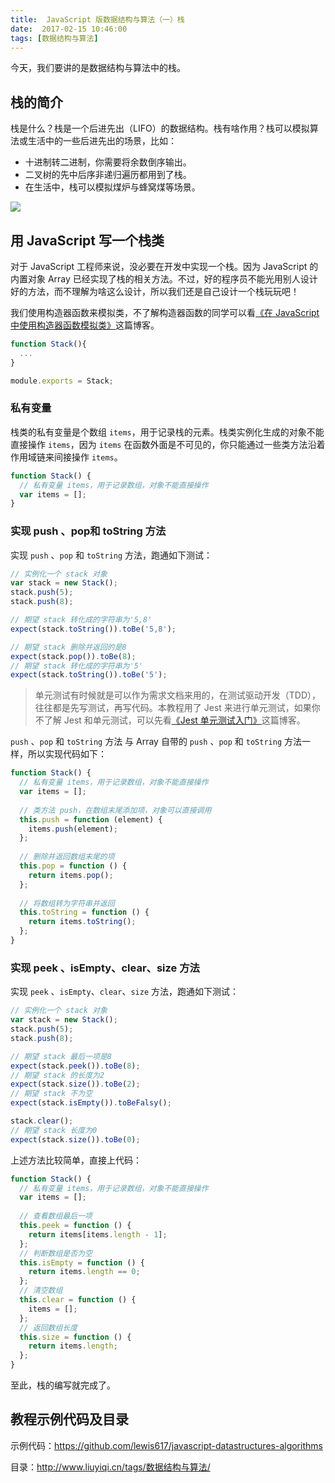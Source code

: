 ```yaml
---
title:  JavaScript 版数据结构与算法（一）栈
date:  2017-02-15 10:46:00
tags: [数据结构与算法]
---
```


今天，我们要讲的是数据结构与算法中的栈。

<!--more-->

## 栈的简介

栈是什么？栈是一个后进先出（LIFO）的数据结构。栈有啥作用？栈可以模拟算法或生活中的一些后进先出的场景，比如：

- 十进制转二进制，你需要将余数倒序输出。
- 二叉树的先中后序非递归遍历都用到了栈。
- 在生活中，栈可以模拟煤炉与蜂窝煤等场景。

![](https://ws1.sinaimg.cn/large/83900b4ely1fcqywbcbrjj20hz08dq2s)


## 用 JavaScript 写一个栈类

对于 JavaScript 工程师来说，没必要在开发中实现一个栈。因为 JavaScript 的内置对象 Array 已经实现了栈的相关方法。不过，好的程序员不能光用别人设计好的方法，而不理解为啥这么设计，所以我们还是自己设计一个栈玩玩吧！

我们使用构造器函数来模拟类，不了解构造器函数的同学可以看[《在 JavaScript 中使用构造器函数模拟类》](https://lewis617.github.io/2017/02/15/construcor-function-create-class/)这篇博客。

```js
function Stack(){
  ...
}

module.exports = Stack;
```

### 私有变量

栈类的私有变量是个数组 `items`，用于记录栈的元素。栈类实例化生成的对象不能直接操作 `items`，因为 `items` 在函数外面是不可见的，你只能通过一些类方法沿着作用域链来间接操作 `items`。

```js
function Stack() {
  // 私有变量 items，用于记录数组，对象不能直接操作
  var items = [];
}
```

### 实现 push 、pop和 toString 方法

实现 `push` 、`pop` 和 `toString` 方法，跑通如下测试：

```js
// 实例化一个 stack 对象
var stack = new Stack();
stack.push(5);
stack.push(8);

// 期望 stack 转化成的字符串为'5,8'
expect(stack.toString()).toBe('5,8');

// 期望 stack 删除并返回的是8
expect(stack.pop()).toBe(8);
// 期望 stack 转化成的字符串为'5'
expect(stack.toString()).toBe('5');
```

> 单元测试有时候就是可以作为需求文档来用的，在测试驱动开发（TDD），往往都是先写测试，再写代码。本教程用了 Jest 来进行单元测试，如果你不了解 Jest 和单元测试，可以先看[《Jest 单元测试入门》](https://lewis617.github.io/2017/02/15/start-jest/)这篇博客。


 `push` 、`pop` 和 `toString` 方法 与 Array 自带的  `push` 、`pop` 和 `toString`  方法一样，所以实现代码如下：

```js
function Stack() {
  // 私有变量 items，用于记录数组，对象不能直接操作
  var items = [];
  
  // 类方法 push，在数组末尾添加项，对象可以直接调用
  this.push = function (element) {
    items.push(element);
  };
  
  // 删除并返回数组末尾的项
  this.pop = function () {
    return items.pop();
  };
  
  // 将数组转为字符串并返回
  this.toString = function () {
    return items.toString();
  };
}

```

### 实现 peek 、isEmpty、clear、size 方法

实现 `peek` 、`isEmpty`、`clear`、`size` 方法，跑通如下测试：

```js
// 实例化一个 stack 对象
var stack = new Stack();
stack.push(5);
stack.push(8);

// 期望 stack 最后一项是8
expect(stack.peek()).toBe(8);
// 期望 stack 的长度为2
expect(stack.size()).toBe(2);
// 期望 stack 不为空
expect(stack.isEmpty()).toBeFalsy();

stack.clear();
// 期望 stack 长度为0
expect(stack.size()).toBe(0);
```

上述方法比较简单，直接上代码：

```js
function Stack() {
  // 私有变量 items，用于记录数组，对象不能直接操作
  var items = [];
  
  // 查看数组最后一项
  this.peek = function () {
    return items[items.length - 1];
  };
  // 判断数组是否为空
  this.isEmpty = function () {
    return items.length == 0;
  };
  // 清空数组
  this.clear = function () {
    items = [];
  };
  // 返回数组长度
  this.size = function () {
    return items.length;
  };
}
```

至此，栈的编写就完成了。

## 教程示例代码及目录

示例代码：<https://github.com/lewis617/javascript-datastructures-algorithms>

目录：<http://www.liuyiqi.cn/tags/数据结构与算法/>